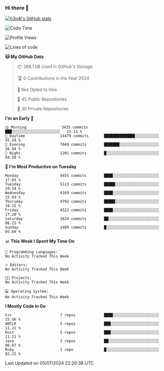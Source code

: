 ### Hi there 👋

[![h3n4l's GitHub stats](https://github-readme-stats.vercel.app/api?username=h3n4l&count_private=true&show_icons=true&theme=radical)](https://github.com/h3n4l/github-readme-stats)

<!--START_SECTION:waka-->
![Code Time](http://img.shields.io/badge/Code%20Time-1%2C882%20hrs%2020%20mins-blue)

![Profile Views](http://img.shields.io/badge/Profile%20Views-10-blue)

![Lines of code](https://img.shields.io/badge/From%20Hello%20World%20I%27ve%20Written-10.2%20million%20lines%20of%20code-blue)

**🐱 My GitHub Data** 

> 📦 388.1 kB Used in GitHub's Storage 
 > 
> 🏆 0 Contributions in the Year 2024
 > 
> 🚫 Not Opted to Hire
 > 
> 📜 45 Public Repositories 
 > 
> 🔑 30 Private Repositories 
 > 
**I'm an Early 🐤** 

```text
🌞 Morning                3435 commits        ███░░░░░░░░░░░░░░░░░░░░░░   13.13 % 
🌆 Daytime                14479 commits       ██████████████░░░░░░░░░░░   55.34 % 
🌃 Evening                7049 commits        ███████░░░░░░░░░░░░░░░░░░   26.94 % 
🌙 Night                  1201 commits        █░░░░░░░░░░░░░░░░░░░░░░░░   04.59 % 
```
📅 **I'm Most Productive on Tuesday** 

```text
Monday                   4455 commits        ████░░░░░░░░░░░░░░░░░░░░░   17.03 % 
Tuesday                  5113 commits        █████░░░░░░░░░░░░░░░░░░░░   19.54 % 
Wednesday                4169 commits        ████░░░░░░░░░░░░░░░░░░░░░   15.93 % 
Thursday                 4792 commits        █████░░░░░░░░░░░░░░░░░░░░   18.32 % 
Friday                   4522 commits        ████░░░░░░░░░░░░░░░░░░░░░   17.28 % 
Saturday                 1624 commits        ██░░░░░░░░░░░░░░░░░░░░░░░   06.21 % 
Sunday                   1489 commits        █░░░░░░░░░░░░░░░░░░░░░░░░   05.69 % 
```


📊 **This Week I Spent My Time On** 

```text
💬 Programming Languages: 
No Activity Tracked This Week

🔥 Editors: 
No Activity Tracked This Week

🐱‍💻 Projects: 
No Activity Tracked This Week

💻 Operating System: 
No Activity Tracked This Week
```

**I Mostly Code in Go** 

```text
C++                      7 repos             ████░░░░░░░░░░░░░░░░░░░░░   15.56 % 
ANTLR                    5 repos             ███░░░░░░░░░░░░░░░░░░░░░░   11.11 % 
Rust                     5 repos             ███░░░░░░░░░░░░░░░░░░░░░░   11.11 % 
Java                     3 repos             ██░░░░░░░░░░░░░░░░░░░░░░░   06.67 % 
Ruby                     1 repo              █░░░░░░░░░░░░░░░░░░░░░░░░   02.22 % 
```




 Last Updated on 05/07/2024 22:20:38 UTC
<!--END_SECTION:waka-->

